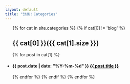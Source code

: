 ```yaml
---
layout: default
title: "分类：Categories"
---
```

<ul class="list-unstyled">
{% for cat in site.categories %} 
	{% if cat[0] != 'blog' %} 
   <a name="{{ cat[0] }}"></a>
   <h2>{{ cat[0] }}({{ cat[1].size }})</h2> 
     {% for post in cat[1] %} 
    <li><h4><span>{{ post.date | date: "%Y-%m-%d" }}</span>  <a href="{{ post.url }}" style="color:black">{{ post.title }}</a></h4></li>
	{% endfor %} 
   {% endif %} 
{% endfor %} 
</ul>
